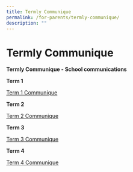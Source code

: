 ```yaml
---
title: Termly Communique
permalink: /for-parents/termly-communique/
description: ""
---
```

# **Termly Communique**

**Termly Communique - School communications**

**Term 1**

[Term 1 Communique](/files/Term%201%20Communique%20_14%20Jan%202022_final.pdf)  

**Term 2**

[Term 2 Communique](/files/Term%202%20Communique%20_11%20Mar%202022.pdf)

**Term 3**

[Term 3 Communique](/files/2022%20Term%203%20Communique%20%2025%20May.pdf)

**Term 4**

[Term 4 Communique](/files/Communiques/End-of-Year%20COMMUNIQUE,%202022%2016%20Nov.pdf)